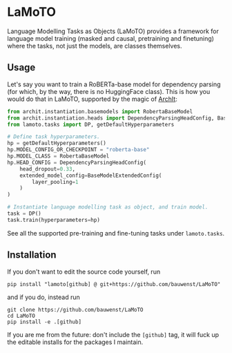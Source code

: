 # LaMoTO
Language Modelling Tasks as Objects (LaMoTO) provides a framework for language model training (masked and causal, pretraining and finetuning) where the tasks, not just the models, are classes themselves.

## Usage
Let's say you want to train a RoBERTa-base model for dependency parsing (for which, by the way, there is no HuggingFace
class). This is how you would do that in LaMoTO, supported by the magic of [ArchIt](https://github.com/bauwenst/ArchIt):
```python
from archit.instantiation.basemodels import RobertaBaseModel
from archit.instantiation.heads import DependencyParsingHeadConfig, BaseModelExtendedConfig
from lamoto.tasks import DP, getDefaultHyperparameters

# Define task hyperparameters.
hp = getDefaultHyperparameters()
hp.MODEL_CONFIG_OR_CHECKPOINT = "roberta-base"
hp.MODEL_CLASS = RobertaBaseModel
hp.HEAD_CONFIG = DependencyParsingHeadConfig(
    head_dropout=0.33,
    extended_model_config=BaseModelExtendedConfig(
        layer_pooling=1
    )
)

# Instantiate language modelling task as object, and train model.
task = DP()
task.train(hyperparameters=hp)
```
See all the supported pre-training and fine-tuning tasks under `lamoto.tasks`.

## Installation
If you don't want to edit the source code yourself, run
```
pip install "lamoto[github] @ git+https://github.com/bauwenst/LaMoTO"
```
and if you do, instead run
```
git clone https://github.com/bauwenst/LaMoTO
cd LaMoTO
pip install -e .[github]
```
If you are me from the future: don't include the `[github]` tag, it will fuck up the editable installs for the packages I maintain.
